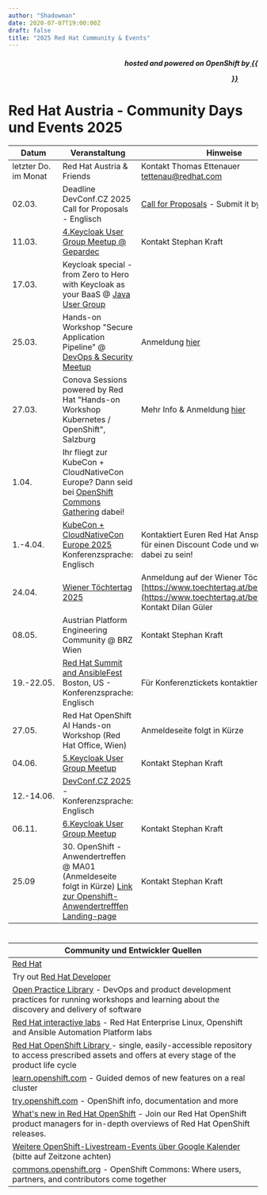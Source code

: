 ```yaml
---
author: "Shadowman"
date: 2020-07-07T19:00:00Z
draft: false
title: "2025 Red Hat Community & Events"
---
```

 
<div style="text-align:right;">
<h5> hosted and powered on OpenShift by<a href="https://marketplace.cancom.at/en-US/home"> {{<figure src="CANCOM_Logo_Rot_sRGB.svg" width="100">}}</a> </h5>
</div>

# Red Hat Austria - Community Days und Events 2025
  
|<nobr>Datum</nobr>| Veranstaltung | Hinweise | 
| ------------ | ------------- |--------| 
| letzter Do. im Monat | Red Hat Austria & Friends | Kontakt Thomas Ettenauer tettenau@redhat.com | 
| 02.03. | Deadline DevConf.CZ 2025 Call for Proposals - Englisch | [Call for Proposals](https://pretalx.devconf.info/devconf-cz-2025/cfp) - Submit it by 2nd March! | 
| 11.03. | [4.Keycloak User Group Meetup @ Gepardec](https://www.meetup.com/de-DE/keycloak-user-group-austria/events/305127942/) | Kontakt Stephan Kraft | 
| 17.03. | Keycloak special - from Zero to Hero with Keycloak as your BaaS @ [Java User Group](https://www.meetup.com/java-vienna/events/305897191/?utm_medium=referral&utm_campaign=share-btn_savedevents_share_modal&utm_source=link) | |
| 25.03. | Hands-on Workshop "Secure Application Pipeline" @ [DevOps & Security Meetup](https://www.meetup.com/vienna-devops-security/)  | Anmeldung [hier](https://www.meetup.com/vienna-devops-security/events/305991197/?utm_medium=referral&utm_campaign=share-btn_savedevents_share_modal&utm_source=link)  |
| 27.03. | Conova Sessions powered by Red Hat "Hands-on Workshop Kubernetes / OpenShift", Salzburg  | Mehr Info & Anmeldung [hier](https://news.conova.com/conova_sessions_27032025)  |
| 1.04. | Ihr fliegt zur KubeCon + CloudNativeCon Europe? Dann seid bei [OpenShift Commons Gathering](https://commons.openshift.org/gatherings/kubecon-25-apr-01/) dabei! | |
| 1.-4.04. | [KubeCon + CloudNativeCon Europe 2025](https://events.linuxfoundation.org/kubecon-cloudnativecon-europe/) Konferenzsprache: Englisch | Kontaktiert Euren Red Hat Ansprechpartner für einen Discount Code und wenn ihr plant dabei zu sein! |
| 24.04. | [Wiener Töchtertag 2025](https://www.toechtertag.at/betrieb/redhat/) | Anmeldung auf der Wiener Töchtertag Seite [https://www.toechtertag.at/betrieb/redhat/](https://www.toechtertag.at/betrieb/redhat/) <br>Kontakt Dilan Güler | 
| 08.05. | Austrian Platform Engineering Community @ BRZ Wien | Kontakt Stephan Kraft | 
| 19.-22.05. |	[Red Hat Summit and AnsibleFest](https://www.redhat.com/en/summit) Boston, US - Konferenzsprache: Englisch |  Für Konferenztickets kontaktiert uns bitte. | 
| 27.05. | Red Hat OpenShift AI Hands-on Workshop (Red Hat Office, Wien) | Anmeldeseite folgt in Kürze | 
| 04.06. | [5.Keycloak User Group Meetup](https://www.meetup.com/de-DE/keycloak-user-group-austria/events/305127949/) | Kontakt Stephan Kraft | 
| 12.-14.06. |	[DevConf.CZ 2025](https://www.devconf.info/cz/) - Konferenzsprache: Englisch | | 
| 06.11. | [6.Keycloak User Group Meetup](https://www.meetup.com/de-DE/keycloak-user-group-austria/events/305127951/) | Kontakt Stephan Kraft |
| 25.09 | 30. OpenShift - Anwendertreffen @ MA01 (Anmeldeseite folgt in Kürze) [Link zur Openshift-Anwendertrefffen Landing-page](http://openshift-anwender.de) | Kontakt Stephan Kraft |

#

| Community und Entwickler Quellen | 
| -------------------------------------------| 
| [Red Hat](https://www.redhat.com/) |
| Try out [Red Hat Developer](https://developers.redhat.com/) |
| [Open Practice Library](https://openpracticelibrary.com/)  - DevOps and product development practices for running workshops and learning about the discovery and delivery of software |
| [Red Hat interactive labs](https://www.redhat.com/en/interactive-labs) - Red Hat Enterprise Linux, Openshift and Ansible Automation Platform labs |
| [Red Hat OpenShift Library ](https://access.redhat.com/articles/7052429) - single, easily-accessible repository to access prescribed assets and offers at every stage of the product life cycle |
| [learn.openshift.com](https://learn.openshift.com) - Guided demos of new features on a real cluster |
| [try.openshift.com](https://try.openshift.com) - OpenShift info, documentation and more |
| [What's new in Red Hat OpenShift](https://www.redhat.com/en/whats-new-red-hat-openshift) - Join our Red Hat OpenShift product managers for in-depth overviews of Red Hat OpenShift releases. |
| [Weitere OpenShift-Livestream-Events über Google Kalender](https://calendar.google.com/calendar/u/0/embed?src=redhatstreaming@gmail.com) (bitte auf Zeitzone achten) |
| [commons.openshift.org](https://commons.openshift.org) - OpenShift Commons: Where users, partners, and contributors come together |
